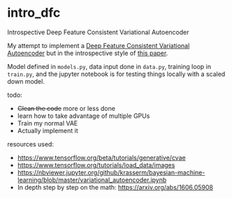 # intro_dfc
Introspective Deep Feature Consistent Variational Autoencoder

My attempt to implement a [Deep Feature Consistent Variational Autoencoder](https://arxiv.org/abs/1610.00291) but in the introspective style of [this paper](https://arxiv.org/abs/1807.06358).

Model defined in `models.py`, data input done in `data.py`, training loop in `train.py`, and the jupyter notebook is for testing things locally with a scaled down model.

todo:
* ~~Clean the code~~ more or less done
* learn how to take advantage of multiple GPUs
* Train my normal VAE
* Actually implement it

resources used:
* https://www.tensorflow.org/beta/tutorials/generative/cvae
* https://www.tensorflow.org/tutorials/load_data/images
* https://nbviewer.jupyter.org/github/krasserm/bayesian-machine-learning/blob/master/variational_autoencoder.ipynb
* In depth step by step on the math: https://arxiv.org/abs/1606.05908
